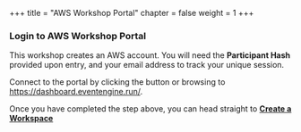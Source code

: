 +++
title = "AWS Workshop Portal"
chapter = false
weight = 1
+++

### Login to AWS Workshop Portal

This workshop creates an AWS account. You will need the **Participant Hash** provided upon entry, and your email address to track your unique session.

Connect to the portal by clicking the button or browsing to https://dashboard.eventengine.run/.

Once you have completed the step above, you can head straight to [**Create a Workspace**](https://cicd-for-ecs.workshop.aws/2-prerequisites/workspace/)